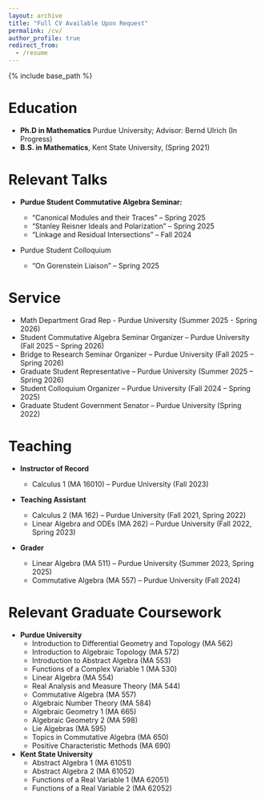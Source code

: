 ```yaml
---
layout: archive
title: "Full CV Available Upon Request"
permalink: /cv/
author_profile: true
redirect_from:
  - /resume
---
```


{% include base_path %}

Education
======
* **Ph.D in Mathematics** Purdue University; Advisor: Bernd Ulrich (In Progress)
* **B.S. in Mathematics**, Kent State University, (Spring 2021)

Relevant Talks
======
* **Purdue Student Commutative Algebra Seminar:**
  * “Canonical Modules and their Traces” – Spring 2025
  * “Stanley Reisner Ideals and Polarization” – Spring 2025
  * “Linkage and Residual Intersections” – Fall 2024

* Purdue Student Colloquium
  * “On Gorenstein Liaison” – Spring 2025
  
Service
======
* Math Department Grad Rep - Purdue University (Summer 2025 - Spring 2026) 
* Student Commutative Algebra Seminar Organizer – Purdue University (Fall 2025 – Spring 2026)
* Bridge to Research Seminar Organizer – Purdue University (Fall 2025 – Spring 2026)
* Graduate Student Representative – Purdue University (Summer 2025 – Spring 2026)
* Student Colloquium Organizer – Purdue University (Fall 2024 – Spring 2025)
* Graduate Student Government Senator – Purdue University (Spring 2022)
  
Teaching
======
* **Instructor of Record**
  * Calculus 1 (MA 16010) – Purdue University (Fall 2023)
    
* **Teaching Assistant**
  * Calculus 2 (MA 162) – Purdue University (Fall 2021, Spring 2022)
  * Linear Algebra and ODEs (MA 262) – Purdue University (Fall 2022, Spring 2023)

* **Grader**
  * Linear Algebra (MA 511) – Purdue University (Summer 2023, Spring 2025)
  * Commutative Algebra (MA 557) – Purdue University (Fall 2024)
  
Relevant Graduate Coursework
======
* **Purdue University**
  * Introduction to Differential Geometry and Topology (MA 562)
  * Introduction to Algebraic Topology (MA 572)
  * Introduction to Abstract Algebra (MA 553)
  * Functions of a Complex Variable 1 (MA 530)
  * Linear Algebra (MA 554)
  * Real Analysis and Measure Theory (MA 544)
  * Commutative Algebra (MA 557)
  * Algebraic Number Theory (MA 584)
  * Algebraic Geometry 1 (MA 665)
  * Algebraic Geometry 2 (MA 598)
  * Lie Algebras (MA 595)
  * Topics in Commutative Algebra (MA 650)
  * Positive Characteristic Methods (MA 690)
* **Kent State University**
  * Abstract Algebra 1 (MA 61051)
  * Abstract Algebra 2 (MA 61052)
  * Functions of a Real Variable 1 (MA 62051)
  * Functions of a Real Variable 2 (MA 62052)
